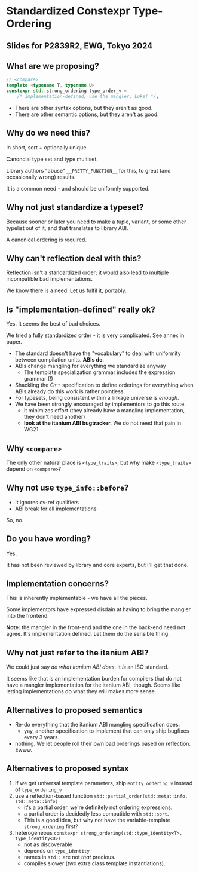 Standardized Constexpr Type-Ordering
====================================

Slides for P2839R2, EWG, Tokyo 2024
-----------------------------------

What are we proposing?
----------------------

```cpp
// <compare>
template <typename T, typename U>
constexpr std::strong_ordering type_order_v =
    /* implementation-defined; use the mangler, Luke! */;
```

- There are other syntax options, but they aren't as good.
- There are other semantic options, but they aren't as good.


Why do we need this?
--------------------

In short, sort + optionally unique.

Canoncial type set and type multiset.

Library authors "abuse" `__PRETTY_FUNCTION__` for this, to great (and occasionally wrong)
results.

It is a common need - and should be uniformly supported.


Why not just standardize a typeset?
-----------------------------------

Because sooner or later you need to make a tuple, variant, or some other
typelist out of it, and that translates to library ABI.

A canonical ordering is required.


Why can't reflection deal with this?
------------------------------------

Reflection isn't a standardized order; it would also lead to multiple
incompatible bad implementations.

We know there is a need. Let us fulfil it, portably.


Is "implementation-defined" really ok?
--------------------------------------

Yes. It seems the best of bad choices.

We tried a fully standardized order - it is very complicated. See annex in paper.
 
- The standard doesn't have the "vocabulary" to deal with uniformity between
  compilation units. **ABIs do**.
- ABIs change mangling for everything we standardize anyway
    - The template specialization grammar includes the expression grammar (!)
- Shackling the C++ specification to define orderings for everything when ABIs
  already do this work is rather pointless.
- For typesets, being consistent within a linkage universe is _enough_.
- We have been strongly encouraged by implementors to go this route.
    - it minimizes effort (they already have a mangling implementation, they don't need another)
    - **look at the itanium ABI bugtracker.** We do not need that pain in WG21.


Why `<compare>`
---------------

The only other natural place is `<type_traits>`, but why make `<type_traits>`
depend on `<compare>`?


Why not use `type_info::before`?
--------------------------------

- It ignores cv-ref qualifiers
- ABI break for all implementations

So, no.


Do you have wording?
--------------------

Yes.

It has not been reviewed by library and core experts, but I'll get that done.


Implementation concerns?
------------------------

This is inherently implementable - we have all the pieces.

Some implementors have expressed disdain at having to bring the mangler into the frontend.

**Note:** the mangler in the front-end and the one in the back-end need not agree. It's implementation defined. Let them do the sensible thing.


Why not just refer to the itanium ABI?
--------------------------------------

We could just say _do what itanium ABI does_. It *is* an ISO standard.

It seems like that is an implementation burden for compilers that do not have a
mangler implementation for the itanium ABI, though. Seems like letting
implementations do what they will makes more sense.


Alternatives to proposed semantics
----------------------------------

- Re-do everything that the itanium ABI mangling specification does.
    - yay, another specification to implement that can only ship bugfixes every 3 years.
- nothing. We let people roll their own bad orderings based on reflection. Ewww.

Alternatives to proposed syntax
-------------------------------

1. if we get universal template parameters, ship `entity_ordering_v` instead of
   `type_ordering_v`
2. use a reflection-based function `std::partial_order(std::meta::info, std::meta::info)`
    - it's a partial order, we're definitely not ordering expressions.
    - a partial order is decidedly less compatible with `std::sort`.
    - This is a good idea, but why not have the variable-template `strong_ordering` first?
3. heterogeneous `constexpr strong_ordering(std::type_identity<T>, type_identity<U>)`
    - not as discoverable
    - depends on `type_identity`
    - names in `std::` are not *that* precious.
    - compiles slower (two extra class template instantiations).




